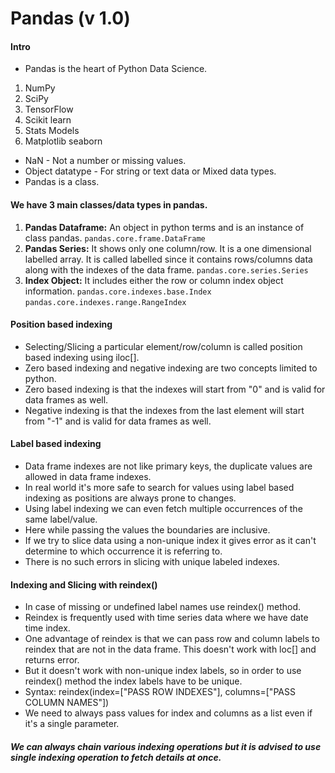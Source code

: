 # Pandas (v 1.0)

#### Intro
* Pandas is the heart of Python Data Science.
1. NumPy
2. SciPy
3. TensorFlow
4. Scikit learn
5. Stats Models
6. Matplotlib seaborn

* NaN - Not a number or missing values.
* Object datatype - For string or text data or Mixed data types.
* Pandas is a class.

#### We have 3 main classes/data types in pandas.
1. **Pandas Dataframe:** An object in python terms and is an instance of class pandas.
    `pandas.core.frame.DataFrame`
2. **Pandas Series:** It shows only one column/row. It is a one dimensional labelled array.
   It is called labelled since it contains rows/columns data along with the indexes of the data frame.
    `pandas.core.series.Series`
3. **Index Object:** It includes either the row or column index object information.
    `pandas.core.indexes.base.Index`
    `pandas.core.indexes.range.RangeIndex`

#### Position based indexing

* Selecting/Slicing a particular element/row/column is called position based indexing using iloc[].
* Zero based indexing and negative indexing are two concepts limited to python.
* Zero based indexing is that the indexes will start from "0" and is valid for data frames as well.
* Negative indexing is that the indexes from the last element will start from "-1" and is valid for data frames as well.

#### Label based indexing

* Data frame indexes are not like primary keys, the duplicate values are allowed in data frame indexes.
* In real world it's more safe to search for values using label based indexing as positions are always prone to changes.
* Using label indexing we can even fetch multiple occurrences of the same label/value.
* Here while passing the values the boundaries are inclusive.
* If we try to slice data using a non-unique index it gives error as it can't determine to which occurrence it is referring to.
* There is no such errors in slicing with unique labeled indexes.

#### Indexing and Slicing with reindex()

* In case of missing or undefined label names use reindex() method.
* Reindex is frequently used with time series data where we have date time index.
* One advantage of reindex is that we can pass row and column labels to reindex that are not in the data frame. This doesn't work with loc[] and returns error.
* But it doesn't work with non-unique index labels, so in order to use reindex() method the index labels have to be unique.
* Syntax: reindex(index=["PASS ROW INDEXES"], columns=["PASS COLUMN NAMES"])
* We need to always pass values for index and columns as a list even if it's a single parameter.

##### *We can always chain various indexing operations but it is advised to use single indexing operation to fetch details at once.*
